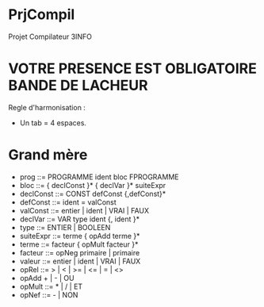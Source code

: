 PrjCompil
=========

Projet Compilateur 3INFO


VOTRE PRESENCE EST OBLIGATOIRE BANDE DE LACHEUR
===============


Regle d'harmonisation  :

  - Un tab = 4 espaces. 
  


Grand mère
=========

- prog ::= PROGRAMME ident bloc FPROGRAMME
- bloc ::= { declConst }* { declVar }* suiteExpr
- declConst ::= CONST defConst {,defConst}*
- defConst ::= ident = valConst
- valConst ::= entier | ident | VRAI | FAUX
- declVar ::= VAR type ident {, ident }*
- type ::= ENTIER | BOOLEEN
- suiteExpr ::= terme { opAdd terme }*
- terme ::= facteur { opMult facteur }*
- facteur ::= opNeg primaire | primaire
- valeur ::= entier | ident | VRAI | FAUX
- opRel ::= > | < | >= | <= | = | <>
- opAdd + | - | OU
- opMult ::= * | / | ET
- opNef ::= - | NON
